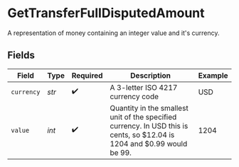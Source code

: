 # GetTransferFullDisputedAmount

A representation of money containing an integer value and it's currency.


## Fields

| Field                                                                                                                   | Type                                                                                                                    | Required                                                                                                                | Description                                                                                                             | Example                                                                                                                 |
| ----------------------------------------------------------------------------------------------------------------------- | ----------------------------------------------------------------------------------------------------------------------- | ----------------------------------------------------------------------------------------------------------------------- | ----------------------------------------------------------------------------------------------------------------------- | ----------------------------------------------------------------------------------------------------------------------- |
| `currency`                                                                                                              | *str*                                                                                                                   | :heavy_check_mark:                                                                                                      | A 3-letter ISO 4217 currency code                                                                                       | USD                                                                                                                     |
| `value`                                                                                                                 | *int*                                                                                                                   | :heavy_check_mark:                                                                                                      | Quantity in the smallest unit of the specified currency. In USD this is cents, so $12.04 is 1204 and $0.99 would be 99. | 1204                                                                                                                    |